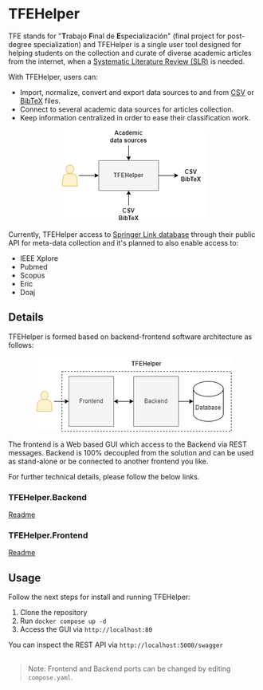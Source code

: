 # TFEHelper

TFE stands for "**T**rabajo **F**inal de **E**specialización" (final project for post-degree specialization) and TFEHelper is a single user tool designed for helping students on the collection and curate of diverse academic articles from the internet, when a [Systematic Literature Review (SLR)](https://en.wikipedia.org/wiki/Systematic_review) is needed.

With TFEHelper, users can:
- Import, normalize, convert and export data sources to and from [CSV](https://en.wikipedia.org/wiki/Comma-separated_values) or [BibTeX](https://en.wikipedia.org/wiki/BibTeX) files.
- Connect to several academic data sources for articles collection.
- Keep information centralized in order to ease their classification work.

<p align="center">
  <img src="docs/TFEHelper.png">
</p>

Currently, TFEHelper access to [Springer Link database](https://link.springer.com/) through their public API for meta-data collection and it's planned to also enable access to:
- IEEE Xplore
- Pubmed
- Scopus
- Eric
- Doaj

## Details

TFEHelper is formed based on backend-frontend software architecture as follows:

<p align="center">
  <img src="docs/TFEHelper.Backend-Frontend.png">
</p>

The frontend is a Web based GUI which access to the Backend via REST messages.  Backend is 100% decoupled from the solution and can be used as stand-alone or be connected to another frontend you like.

For further technical details, please follow the below links.

### TFEHelper.Backend

[Readme](src/Backend/README.md)

### TFEHelper.Frontend

[Readme](src/Frontend/README.md)

## Usage
Follow the next steps for install and running TFEHelper:
1. Clone the repository
2. Run `docker compose up -d`
3. Access the GUI via `http://localhost:80`

You can inspect the REST API via `http://localhost:5000/swagger`
<br></br>
>Note: Frontend and Backend ports can be changed by editing `compose.yaml`.
